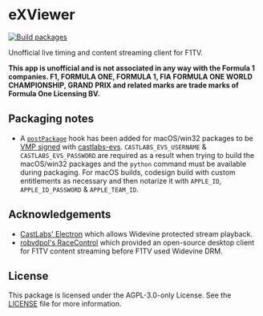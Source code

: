 # eXViewer

[![Build packages](https://github.com/eXhumer/eXViewer/actions/workflows/build.yml/badge.svg)](https://github.com/eXhumer/eXViewer/actions/workflows/build.yml)

Unofficial live timing and content streaming client for F1TV.

**This app is unofficial and is not associated in any way with the Formula 1 companies. F1, FORMULA ONE, FORMULA 1, FIA FORMULA ONE WORLD CHAMPIONSHIP, GRAND PRIX and related marks are trade marks of Formula One Licensing BV.**

## Packaging notes
* A [`postPackage`](https://www.electronforge.io/config/hooks#postpackage) hook has been added for macOS/win32 packages to be [VMP signed](https://github.com/castlabs/electron-releases/wiki/VMP) with [castlabs-evs](https://pypi.org/project/castlabs-evs/). `CASTLABS_EVS_USERNAME` & `CASTLABS_EVS_PASSWORD` are required as a result when trying to build the macOS/win32 packages and the `python` command must be available during packaging. For macOS builds, codesign build with custom entitlements as necessary and then notarize it with `APPLE_ID`, `APPLE_ID_PASSWORD` & `APPLE_TEAM_ID`.

## Acknowledgements
* [CastLabs' Electron](https://github.com/castlabs/electron-releases) which allows Widevine protected stream playback.
* [robvdpol's RaceControl](https://github.com/robvdpol/RaceControl) which provided an open-source desktop client for F1TV content streaming before F1TV used Widevine DRM.

## License

This package is licensed under the AGPL-3.0-only License. See the [LICENSE](LICENSE.md) file for more information.
